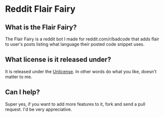 # Reddit Flair Fairy

## What is the Flair Fairy?

The Flair Fairy is a reddit bot I made for reddit.com/r/badcode that adds flair
to user's posts listing what language their posted code snippet uses.

## What license is it released under?

It is released under the [Unlicense](http://www.unlicense.org). In other words
do what you like, doesn't matter to me.

## Can I help?

Super yes, if you want to add more features to it, fork and send a pull request.
I'd be very appreciative.
